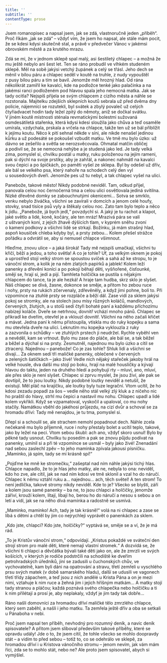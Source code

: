 ```yaml
---
title: ''
subtitle: ''
contentType: prose
---
```


<section>

Jsem romanopisec a napsal jsem, jak se zdá, vlastnoručně jeden „příběh“. Proč říkám „jak se zdá“ – vždyť vím, že jsem ho napsal, ale stále mám pocit, že se kdesi kdysi skutečně stal, a právě v předvečer Vánoc v jakémsi obrovském městě a za krutého mrazu.

Zdá se mi, že v jednom sklepě spal malý, asi šestiletý chlapec – a možná že mu ještě nebylo ani šest let. Ten se ráno probudil ve vlhkém studeném sklepě. Měl na sobě jakýsi vetchý župánek a celý se třásl. Jeho dech se měnil v bílou páru a chlapec seděl v koutě na truhle, z nudy vypouštěl z pusy bílou páru a tím se bavil. Jenomže měl hrozný hlad. Od rána několikrát zamířil ke kavalci, kde na podložce tenké jako palačinka a na jakémsi ranci podloženém pod hlavou spala jeho nemocná matka. Jak se tady ocitla? Nejspíš přijela se svým chlapcem z cizího města a náhle se rozstonala. Majitelku zdejších sklepních koutů sebrala už před dvěma dny policie, nájemníci se rozutekli, byl svátek a zbylý povaleč už celých čtyřiadvacet hodin tady ležel zpitý do němoty, aniž se dočkal svátku. V jiném koutě místnosti sténala revmatickými bolestmi sužovaná osmdesátiletá stařenka, která kdysi kdesi sloužila jako chůva a teď osaměle umírala, vzdychala, prskala a vrčela na chlapce, takže ten už se bál přiblížit k jejímu koutu. Něco k pití sehnal někde v síni, ale nikde nenašel jedinou kůrku a už podesáté se pokoušel vzbudit matku. Ve tmě mu bylo úzko: už dávno se zešeřilo a světla se nerozsvěcovala. Ohmatal matčin obličej a podivil se, že se nemocná nehýbe a je studená jako led. Je tady velká zima, pomyslel si, chvilku postál u matky, ruku položenou na jejím rameni, pak si dýchl na svoje prstíky, aby je zahřál, a nakonec nahmátl na kavalci svou čepici a po špičkách, po paměti vyšel ze sklepa. Byl by odešel už dřív, ale bál se velkého psa, který nahoře na schodech celý den vyl u sousedových dveří. Jenomže pes už tu nebyl, a tak chlapec vyšel na ulici.

Panebože, takové město! Nikdy podobné neviděl. Tam, odkud přijel, panovala celou noc černočerná tma a celou ulici osvětlovala jediná svítilna. Nízké dřevěné domky se zabouchnutými okenicemi… Sotva se smrklo, venku nebylo živáčka, všichni se zavírali v domcích a jenom celé houfy, stovky, snad tisíce psů vyly a štěkaly celou noc. Zato tam bylo teplo a něco k jídlu. „Panebože, já bych jedl,“ povzdychl si. A jaký je tu rachot a klapot, jaké světlo a lidé, koně, kočáry, ale ten mráz! Mrazivá pára se valí z uštvaných koní, z jejich žhavě dýšících tlam, v kyprém sněhu zvoní o kamení podkovy a všichni lidé se strkají. Božínku, já mám strašný hlad, aspoň kousíček chleba kdyby byl, a prsty zebou… Kolem přešel strážce pořádku a odvrátil se, aby si nemusel chlapce všimnout.

Hleďme, znovu ulice – a jaká široká! Tady mě nejspíš umačkají, všichni tu křičí, běží a jedou, a toho světla! A co je tohle? Uf, za velkým oknem je pokoj a uprostřed stojí velký strom se spoustou svíček a sahá až ke stropu, to je vánoční strom, a kolik je na něm zlatých papírků a jablek! Kolem leží panenky a dřevění koníci a po pokoji běhají děti, vyšňořené, čisťounké, smějí se, hrají si, jedí a pijí. Tamhleta holčička se pustila s nějakým chlapcem do tance, ta je ale hezká! A hraje tam hudba, skrz sklo je slyšet. Náš chlapec se dívá, žasne, dokonce se směje, a přitom ho zebou ruce i nohy, prsty na rukách zčervenaly, zdřevěněly, a když jimi pohne, bolí to. Při vzpomínce na ztuhlé prsty se rozpláče a běží dál. Zase vidí za sklem jakýsi pokoj se stromky, ale na stolech jsou mísy různých koláčů, mandlových, červených, žlutých, a u stolů sedí čtyři bohaté paní a každému příchozímu nabízejí koláče. Dveře se netrhnou, dovnitř vchází mnoho pánů. Chlapec se přikradl ke dveřím, otevřel je a vklouzl dovnitř. Všichni na něho začali křičet a mávat. Jedna paní k němu přistoupila, vtiskla mu do ruky kopejku a sama mu otevřela dveře na ulici. Leknutím mu kopejka vyklouzla z ruky a zazvonila o schůdky – ve ztuhlých prstech ji neudržel. Rychle vyběhl ven a nevěděl, kam se vrtnout. Bylo mu zase do pláče, ale bál se, a tak běžel a běžel a dýchal si na prsty. Zesmutněl, najednou mu bylo úzko a cítil se ztracený. Najednou – panebože! Co je zas tohle? Shluk lidí a všichni se dívají… Za oknem sedí tři maličké panenky, oblečené v červených a zelených šatičkách – jako živé! Vedle nich nějaký stařeček jakoby hrál na velké housle, dva další mu stojí po boku, hrají na malé housličky a kývají hlavou do taktu, jeden na druhého hledí a pohybují rty – mluví, ano, mluví, ale přes sklo je není slyšet. Chlapec si zprvu myslel, že jsou živí, ale pak se dovtípil, že to jsou loutky. Nikdy podobné loutky neviděl a netušil, že existují. Měl pláč na krajíčku, ale loutky byly tuze legrační. Vtom ucítil, že ho kdosi zezadu popadl za šos – vedle něho stál velký zlý kluk a z ničeho nic ho praštil do hlavy, strhl mu čepici a nastavil mu nohu. Chlapec upadl a lidé kolem vykřikli. Když se vzpamatoval, vyskočil a upaloval, co mu nohy stačily. Namátkou vběhl do jakéhosi průjezdu, na cizí dvůr a schoval se za hromadu dříví: Tady mě nenajdou, je tu tma, pomyslel si.

Dřepl si a schoulil se, ale strachem nemohl popadnout dech. Náhle zcela nečekaně mu bylo příjemně, ruce i nohy přestaly bolet a ucítil teplo, takové, jako by ležel na peci. Vtom sebou škubl: ach ano, vždyť skoro usnul! Bylo by pěkné tady usnout. Chvilku tu posedím a pak se znovu půjdu podívat na panenky, umínil si a při té vzpomínce se usmál – byly jako živé! Znenadání nad sebou zaslechl zpěv – to jeho maminka zpívala jakousi písničku. „Maminko, já spím, tady se mi krásně spí!“

„Pojďme ke mně ke stromečku,“ zašeptal nad ním náhle jakýsi tichý hlas. Chlapce napadlo, že to je hlas jeho matky, ale ne, nebyla to ona: neviděl, kdo ho zve, ale cítil, jak se nad ním kdosi ve tmě sklonil a vzal ho do náručí. Chlapec k němu vztáhl ruku a… najednou… ach, těch světel! A ten strom! To není jedlička, takové stromy nikdy neviděl. Kde to je? Všecko se blyští, září a kolem jsou samé panenky – ba ne, to jsou chlapci a holčičky, jenomže zářiví, krouží kolem, lítají, líbají ho, berou ho do náručí a nesou s sebou a on letí a vidí, jak se na něho dívá maminka a radostně se usmívá.

„Maminko, maminko! Ach, tady je tak krásně!“ volá na ni chlapec a zase se líbá s dětmi a chtěl by jim co nejrychleji vyprávět o panenkách za sklem.

„Kdo jste, chlapci? Kdo jste, holčičky?“ vyptává se, směje se a ví, že je má rád.

„To je Kristův vánoční strom,“ odpovídají. „Kristus pokaždé ve sváteční den strojí strom pro malé děti, které nemají vlastní stromek.“ A dozvídá se, že všichni ti chlapci a děvčátka bývali také děti jako on, ale že zmrzli ve svých košících, v kterých je rodiče podstrčili na schodiště ke dveřím petrohradských úředníků, jiní se zadusili u čuchonských chův, ve vychovatelně, kam byli dáni na opatrování a stravu, třetí zemřeli u vyschlého prsu svých matek (v době samarského hladu), další se udusili ve vagonech třetí třídy zápachem, a teď jsou z nich andělé u Krista Pána a on je mezi nimi, vztahuje k nim ruce a žehná jim i jejich hříšným matkám… A matky stojí tady stranou a pláčou; každá poznává svého chlapečka nebo holčičku a ti k nim přilétají a prosí je, aby neplakaly, vždyť je jim tady tak dobře…

Ráno našli domovníci za hromadou dříví maličké tělo zmrzlého chlapce, který sem zaběhl, a našli i jeho matku. Ta zemřela ještě dřív a oba se setkali u Pánaboha v nebi.

Proč jsem napsal ten příběh, nevhodný pro rozumný deník, a navíc deník spisovatele? A přitom jsem sliboval především takové příběhy, které se opravdu udály! Jde o to, že jsem cítil, že tohle všecko se mohlo doopravdy stát – a vidím to před sebou – totiž to, co se odehrálo ve sklepě, za hromadou dříví i u Kristova vánočního stromu – jenom nevím, jak vám mám říci, zda se to mohlo stát, nebo ne? Ale proto jsem spisovatel, abych si vymýšlel.

</section>
